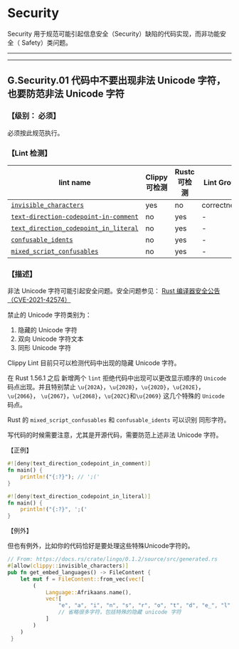 # Security

Security 用于规范可能引起信息安全（Security）缺陷的代码实现，而非功能安全（ Safety）类问题。

---
<!-- toc -->
---

## G.Security.01  代码中不要出现非法 Unicode 字符，也要防范非法 Unicode 字符

### 【级别： 必须】

必须按此规范执行。

### 【Lint 检测】

| lint name                                                    | Clippy 可检测 | Rustc 可检测 | Lint Group  | level |
| ------------------------------------------------------------ | ------------- | ------------ | ----------- | ----- |
| [`invisible_characters`](https://rust-lang.github.io/rust-clippy/master/#invisible_characters) | yes           | no           | correctness | deny  |
| [`text-direction-codepoint-in-comment`](https://doc.rust-lang.org/rustc/lints/listing/deny-by-default.html#text-direction-codepoint-in-comment) | no            | yes          | -           | deny  |
| [`text_direction_codepoint_in_literal`](https://doc.rust-lang.org/rustc/lints/listing/deny-by-default.html#text-direction-codepoint-in-literal) | no            | yes          | -           | deny  |
| [`confusable_idents`](https://doc.rust-lang.org/rustc/lints/listing/warn-by-default.html#confusable-idents) | no            | yes          | -           | warn  |
| [`mixed_script_confusables`](https://doc.rust-lang.org/rustc/lints/listing/warn-by-default.html#mixed-script-confusables) | no            | yes          | -           | warn  |

### 【描述】

非法 Unicode 字符可能引起安全问题。安全问题参见： [Rust 编译器安全公告（CVE-2021-42574）](https://blog.rust-lang.org/2021/11/01/cve-2021-42574.html) 

禁止的 Unicode 字符类别为：

1.  隐藏的 Unicode 字符
2. 双向 Unicode 字符文本
3. 同形 Unicode 字符

Clippy Lint  目前只可以检测代码中出现的隐藏 Unicode 字符。

在 Rust 1.56.1 之后 新增两个 `lint` 拒绝代码中出现可以更改显示顺序的 `Unicode` 码点出现。并且特别禁止 `\u{202A}`，`\u{202B}`，`\u{202D}`，`\u{202E}`，`\u{2066}`， `\u{2067}`，`\u{2068}`，`\u{202C}`和`\u{2069}` 这几个特殊的 `Unicode` 码点。

Rust 的 `mixed_script_confusables` 和 `confusable_idents` 可以识别 同形字符。 

写代码的时候需要注意，尤其是开源代码，需要防范上述非法 Unicode 字符。

【正例】

```rust
#![deny(text_direction_codepoint_in_comment)]
fn main() {
    println!("{:?}"); // '‮');
}

#![deny(text_direction_codepoint_in_literal)]
fn main() {
    println!("{:?}", '‮');
}
```

【例外】

但也有例外，比如你的代码恰好是要处理这些特殊Unicode字符的。

```rust
// From: https://docs.rs/crate/lingo/0.1.2/source/src/generated.rs
#[allow(clippy::invisible_characters)]
pub fn get_embed_languages() -> FileContent {
    let mut f = FileContent::from_vec(vec![
        (
            Language::Afrikaans.name(),
            vec![
                "e", "a", "i", "n", "s", "r", "o", "t", "d", "e_", "l", "k", "g", "ie", "n_",
                // 省略很多字符，包括特殊的隐藏 unicode 字符
            ]
        )
    )
 }
```







